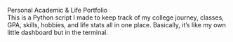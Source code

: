  Personal Academic & Life Portfolio  
This is a Python script I made to keep track of my college journey, classes, GPA, skills, hobbies, and life stats all in one place. Basically, it’s like my own little dashboard but in the terminal.  
